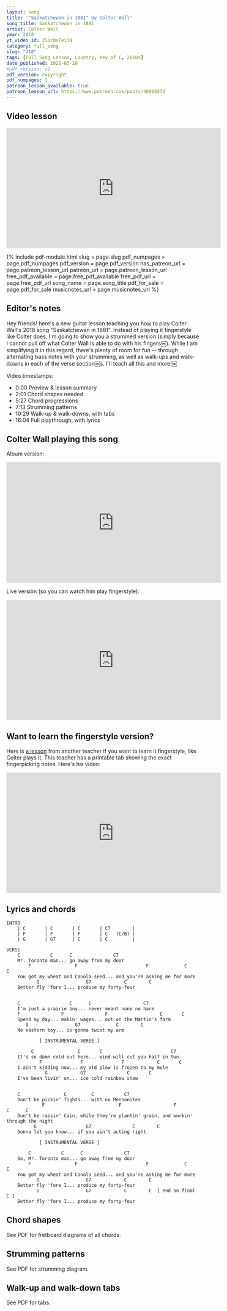 ```yaml
---
layout: song
title: '"Saskatchewan in 1881" by Colter Wall'
song_title: Saskatchewan in 1881
artist: Colter Wall
year: 2018
yt_video_id: ZS1cOxTei34
category: full_song
slug: "318"
tags: [Full Song Lesson, Country, Key of C, 2010s]
date_published: 2021-03-20
#pdf_version: v2
pdf_version: copyright
pdf_numpages: 1
patreon_lesson_available: true
patreon_lesson_url: https://www.patreon.com/posts/48995573
---
```


<!-- patreon_lesson_available: true
patreon_lesson_url: https://www.patreon.com/posts/40474671 -->

<!-- https://youtu.be/SyahJJ332uk -->

## Video lesson

<iframe width="560" height="315" src="https://www.youtube.com/embed/ZS1cOxTei34" frameborder="0" allow="accelerometer; autoplay; encrypted-media; gyroscope; picture-in-picture" allowfullscreen></iframe>

{% include pdf-module.html slug = page.slug pdf_numpages = page.pdf_numpages pdf_version = page.pdf_version has_patreon_url = page.patreon_lesson_url patreon_url = page.patreon_lesson_url free_pdf_available = page.free_pdf_available free_pdf_url = page.free_pdf_url song_name = page.song_title pdf_for_sale = page.pdf_for_sale musicnotes_url = page.musicnotes_url %}

## Editor's notes

Hey friends! here's a new guitar lesson teaching you how to play Colter Wall's 2018 song "Saskatchewan in 1881". Instead of playing it fingerstyle like Colter does, I'm going to show you a strummed version (simply because I cannot pull off what Colter Wall is able to do with his fingers￼). While I am simplifying it in this regard, there's plenty of room for fun -- through alternating bass notes with your strumming, as well as walk-ups and walk-downs in each of the verse section￼s. I'll teach all this and more!￼

Video timestamps:

- 0:00 Preview & lesson summary
- 2:01 Chord shapes needed
- 5:27 Chord progressions
- 7:13 Strumming patterns
- 10:29 Walk-up & walk-downs, with tabs
- 16:04 Full playthrough, with lyrics

## Colter Wall playing this song

Album version:

<iframe width="560" height="315" src="https://www.youtube.com/embed/E-GLE_zo2MY" frameborder="0" allow="accelerometer; autoplay; encrypted-media; gyroscope; picture-in-picture" allowfullscreen></iframe>

Live version (so you can watch him play fingerstyle):

<iframe width="560" height="315" src="https://www.youtube.com/embed/VrIUdXrRZuY" frameborder="0" allow="accelerometer; autoplay; encrypted-media; gyroscope; picture-in-picture" allowfullscreen></iframe>

## Want to learn the fingerstyle version?

Here is [a lesson](http://www.banthamlegend.com/Saskatchewan-in-1881/) from another teacher if you want to learn it fingerstyle, like Colter plays it. This teacher has a printable tab showing the exact fingerpicking notes. Here's his video:

<iframe width="560" height="315" src="https://www.youtube.com/embed/pdGpm2WoUoY" frameborder="0" allow="accelerometer; autoplay; encrypted-media; gyroscope; picture-in-picture" allowfullscreen></iframe>

## Lyrics and chords

    INTRO
        | C       | C       | C       | C7        |
        | F       | F       | F       | C   (C/B) |
        | G       | G7      | C       | C         |

    VERSE
        C           C      C               C7
        Mr. Toronto man... go away from my door
            F                F                         F             C       C
        You got my wheat and Canola seed... and you're asking me for more
               G                 G7            C        C
        Better fly 'fore I... produce my forty-four


        C                  C      C                   C7
        I'm just a prairie boy... never meant none no harm
        F               F               F                   C       C
        Spend my day... makin' wages... out on the Martin's farm
           G                 G7             C        C
        No eastern boy... is gonna twist my arm

                [ INSTRUMENTAL VERSE ]    

             C                C       C                         C7
        It's so damn cold out here... wind will cut you half in two
                F              F              F            C       C
        I ain't kidding now... my old plow is frozen to my mule
                  G            G7               C       C
        I've been livin' on... ice cold rainbow stew


        C                C         C           C7
        Don't be pickin' fights... with no Mennonites
                 F                           F                   F                   C      C
        Don't be raisin' Cain, while they're plantin' grain, and workin' through the night
              G                  G7               C        C
        Gonna let you know... if you ain't acting right

                [ INSTRUMENTAL VERSE ]  

            C           C      C               C7
        So, Mr. Toronto man... go away from my door
            F                F                         F             C      C
        You got my wheat and Canola seed... and you're asking me for more
               G                 G7            C        C
        Better fly 'fore I... produce my forty-four
               G                 G7            C        C  [ end on final C ]
        Better fly 'fore I... produce my forty-four

## Chord shapes

See PDF for fretboard diagrams of all chords.

## Strumming patterns

See PDF for strumming diagram.

## Walk-up and walk-down tabs

See PDF for tabs.

